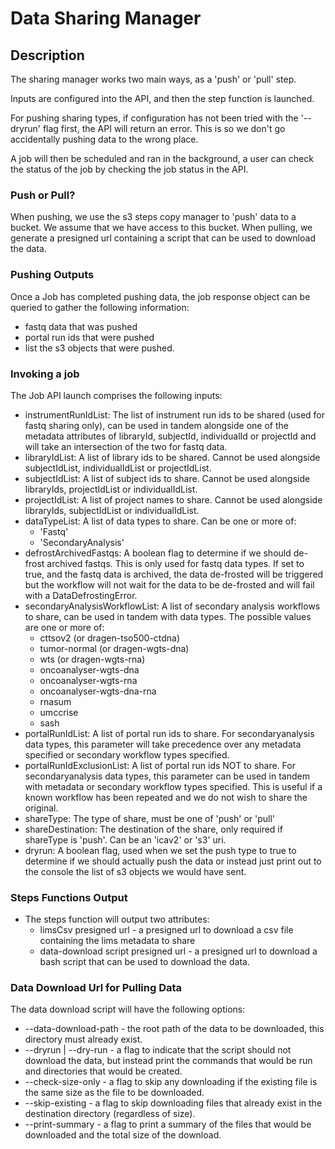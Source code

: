 # Data Sharing Manager

## Description

The sharing manager works two main ways, as a 'push' or 'pull' step.

Inputs are configured into the API, and then the step function is launched.  

For pushing sharing types, if configuration has not been tried with the '--dryrun' flag first, the API will return an error. 
This is so we don't go accidentally pushing data to the wrong place.

A job will then be scheduled and ran in the background, a user can check the status of the job by checking the job status in the API.


### Push or Pull?

When pushing, we use the s3 steps copy manager to 'push' data to a bucket. We assume that we have access to this bucket.
When pulling, we generate a presigned url containing a script that can be used to download the data.


### Pushing Outputs

Once a Job has completed pushing data, the job response object can be queried to gather the following information:
* fastq data that was pushed
* portal run ids that were pushed
* list the s3 objects that were pushed.


### Invoking a job

The Job API launch comprises the following inputs:

* instrumentRunIdList: The list of instrument run ids to be shared (used for fastq sharing only), can be used in tandem alongside one of the metadata attributes of libraryId, subjectId, individualId or projectId and will take an intersection of the two for fastq data.
* libraryIdList: A list of library ids to be shared. Cannot be used alongside subjectIdList, individualIdList or projectIdList.
* subjectIdList: A list of subject ids to share. Cannot be used alongside libraryIds, projectIdList or individualIdList.
* projectIdList: A list of project names to share. Cannot be used alongside libraryIds, subjectIdList or individualIdList.
* dataTypeList: A list of data types to share. Can be one or more of: 
  * 'Fastq'
  * 'SecondaryAnalysis'
* defrostArchivedFastqs: A boolean flag to determine if we should de-frost archived fastqs. This is only used for fastq data types.
  If set to true, and the fastq data is archived, the data de-frosted will be triggered but the workflow will not wait for the data to be de-frosted and will fail with a DataDefrostingError.  
* secondaryAnalysisWorkflowList: A list of secondary analysis workflows to share, can be used in tandem with data types. 
  The possible values are one or more of:
  * cttsov2 (or dragen-tso500-ctdna)
  * tumor-normal (or dragen-wgts-dna)
  * wts (or dragen-wgts-rna)
  * oncoanalyser-wgts-dna
  * oncoanalyser-wgts-rna
  * oncoanalyser-wgts-dna-rna
  * rnasum
  * umccrise
  * sash
* portalRunIdList: A list of portal run ids to share. 
  For secondaryanalysis data types, this parameter will take precedence over any metadata specified or secondary workflow types specified.
* portalRunIdExclusionList: A list of portal run ids NOT to share.
  For secondaryanalysis data types, this parameter can be used in tandem with metadata or secondary workflow types specified. 
  This is useful if a known workflow has been repeated and we do not wish to share the original.  
* shareType: The type of share, must be one of 'push' or 'pull'
* shareDestination: The destination of the share, only required if shareType is 'push'. Can be an 'icav2' or 's3' uri.
* dryrun: A boolean flag, used when we set the push type to true to determine if we should actually push the data or instead just print out to the console the list of s3 objects we would have sent. 


### Steps Functions Output

* The steps function will output two attributes:
  * limsCsv presigned url - a presigned url to download a csv file containing the lims metadata to share
  * data-download script presigned url - a presigned url to download a bash script that can be used to download the data.

  
### Data Download Url for Pulling Data

The data download script will have the following options:

* --data-download-path - the root path of the data to be downloaded, this directory must already exist.
* --dryrun | --dry-run - a flag to indicate that the script should not download the data, but instead print the commands that would be run and directories that would be created.
* --check-size-only    - a flag to skip any downloading if the existing file is the same size as the file to be downloaded.
* --skip-existing      - a flag to skip downloading files that already exist in the destination directory (regardless of size).
* --print-summary      - a flag to print a summary of the files that would be downloaded and the total size of the download.



  
